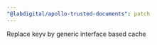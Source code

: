 ```yaml
---
"@labdigital/apollo-trusted-documents": patch
---
```


Replace keyv by generic interface based cache
